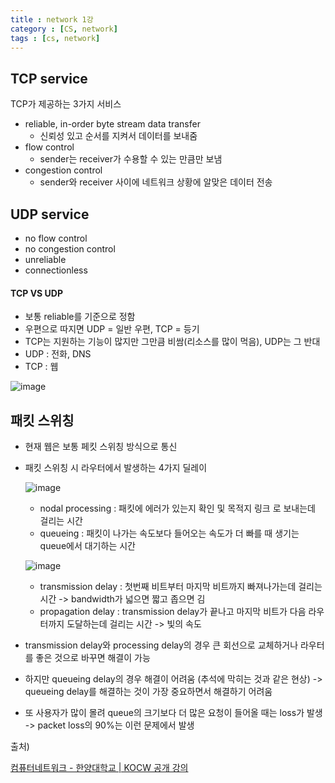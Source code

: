 ```yaml
---
title : network 1강
category : [CS, network]
tags : [cs, network]
---
```


## TCP service

TCP가 제공하는 3가지 서비스

- reliable, in-order byte stream data transfer
  - 신뢰성 있고 순서를 지켜서 데이터를 보내줌
- flow control
  - sender는 receiver가 수용할 수 있는 만큼만 보냄
- congestion control
  - sender와 receiver 사이에 네트워크 상황에 알맞은 데이터 전송

## UDP service

- no flow control
- no congestion control
- unreliable
- connectionless



#### TCP VS UDP

- 보통 reliable를 기준으로 정함
- 우편으로 따지면 UDP = 일반 우편, TCP = 등기
- TCP는 지원하는 기능이 많지만 그만큼 비쌈(리소스를 많이 먹음), UDP는 그 반대
- UDP : 전화, DNS
- TCP : 웹



![image](https://github.com/user-attachments/assets/70714ff9-a176-4cb5-af75-61c2a0d8fa0f)



## 패킷 스위칭

- 현재 웹은 보통 페킷 스위칭 방식으로 통신

- 패킷 스위칭 시 라우터에서 발생하는 4가지 딜레이

  ![image](https://github.com/user-attachments/assets/900f27b2-e8f8-4ce7-bb3c-ed75d1476603)

  - nodal processing : 패킷에 에러가 있는지 확인 및 목적지 링크 로 보내는데 걸리는 시간
  - queueing : 패킷이 나가는 속도보다 들어오는 속도가 더 빠를 때 생기는 queue에서 대기하는 시간

  ![image](https://github.com/user-attachments/assets/22d2966a-569d-41fc-992e-0e4b0a81e9a8)

  - transmission delay : 첫번째 비트부터 마지막 비트까지 빠져나가는데 걸리는 시간 -> bandwidth가 넓으면 짧고 좁으면 김
  - propagation delay : transmission delay가 끝나고 마지막 비트가 다음 라우터까지 도달하는데 걸리는 시간 -> 빛의 속도

- transmission delay와 processing delay의 경우 큰 회선으로 교체하거나 라우터를 좋은 것으로 바꾸면 해결이 가능
- 하지만 queueing delay의 경우 해결이 어려움 (추석에 막히는 것과 같은 현상) -> queueing delay를 해결하는 것이 가장 중요하면서 해결하기 어려움
- 또 사용자가 많이 몰려 queue의 크기보다 더 많은 요청이 들어올 때는 loss가 발생 -> packet loss의 90%는 이런 문제에서 발생



출처)

[컴퓨터네트워크 - 한양대학교 | KOCW 공개 강의](http://www.kocw.net/home/search/kemView.do?kemId=1169634)
